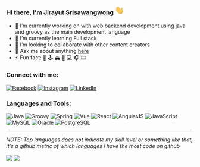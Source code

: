 ### Hi there, I'm [Jirayut Srisawangwong](https://jirayutcc.github.io) <img src="https://raw.githubusercontent.com/ABSphreak/ABSphreak/master/gifs/Hi.gif" width="25px">

- 🔭 I’m currently working on with web backend development using java and groovy as the main development language
- 🌱 I’m currently learning Full stack
- 👯 I’m looking to collaborate with other content creators
- 💬 Ask me about anything [here](https://github.com/jirayutcc/jirayutcc/issues)
- ⚡ Fun fact: 🐶 🕹️ 🏔️ 📸 💻 🎧 🎞️

### Connect with me:
[![Facebook](https://img.shields.io/badge/-Facebook-090909?style=for-the-badge&logo=Facebook&logoColor=1195F5)](https://www.facebook.com/jirayutcc)
[![Instagram](https://img.shields.io/badge/-Instagram-090909?style=for-the-badge&logo=instagram&logoColor=B4068E)](https://www.instagram.com/farmhouse.js)
[![LinkedIn](https://img.shields.io/badge/-LinkedIn-090909?style=for-the-badge&logo=linkedin&logoColor=007BB6)](https://www.linkedin.com/in/jirayutcc)

### Languages and Tools:
![Java](https://img.shields.io/badge/-Java-090909?style=for-the-badge&logo=java&logoColor=white)
![Groovy](https://img.shields.io/badge/-Groovy-090909?style=for-the-badge&logo=apache-groovy&logoColor=4298B8)
![Spring](https://img.shields.io/badge/-Spring-090909?style=for-the-badge&logo=spring&logoColor=6DB33F)
![Vue](https://img.shields.io/badge/-Vue-090909?style=for-the-badge&logo=vue.js&logoColor=4FC08D)
![React](https://img.shields.io/badge/-React-090909?style=for-the-badge&logo=react&logoColor=61DAFB)
![AngularJS](https://img.shields.io/badge/-AngularJS-090909?style=for-the-badge&logo=angularjs&logoColor=E23237)
![JavaScript](https://img.shields.io/badge/-JavaScript-090909?style=for-the-badge&logo=JavaScript&logoColor=E9D54D)
![MySQL](https://img.shields.io/badge/-MySQL-090909?style=for-the-badge&logo=mysql&logoColor=00648B)
![Oracle](https://img.shields.io/badge/-Oracle-090909?style=for-the-badge&logo=Oracle&logoColor=E23237)
![PostgreSQL](https://img.shields.io/badge/-PostgreSQL-090909?style=for-the-badge&logo=postgresql&logoColor=316192)
<!-- ![Bootstrap](https://img.shields.io/badge/-Bootstrap-090909?style=for-the-badge&logo=Bootstrap&logoColor=563D7C)
![jQuery](https://img.shields.io/badge/-jQuery-090909?style=for-the-badge&logo=jQuery&logoColor=0769AD)
![Hibernate](https://img.shields.io/badge/-Hibernate-090909?style=for-the-badge&logo=hibernate&logoColor=59666C)
![VSCode](https://img.shields.io/badge/-VSCode-090909?style=for-the-badge&logo=visual-studio-code&logoColor=007ACC)
![EclipseIDE](https://img.shields.io/badge/-EclipseIDE-090909?style=for-the-badge&logo=Eclipse-IDE&logoColor=2C2255)
![IntelliJIDEA](https://img.shields.io/badge/-IntelliJIDEA-090909?style=for-the-badge&logo=IntelliJ-IDEA&logoColor=4D4D4D)
![Postman](https://img.shields.io/badge/-Postman-090909?style=for-the-badge&logo=postman&logoColor=FF6C37)
![Gitlab](https://img.shields.io/badge/-Gitlab-090909?style=for-the-badge&logo=gitlab&logoColor=FCA121) -->

---

*NOTE: Top languages does not indicate my skill level or something like that, it's a github metric of which languages i have the most code on github*

<a href="https://github-readme-stats.vercel.app/api?username=jirayutcc&show_icons=true&theme=gotham">
<img align="center" src="https://github-readme-stats.vercel.app/api?username=jirayutcc&show_icons=true&theme=gotham" />
</a>
<a href="https://github-readme-stats.vercel.app/api/top-langs/?username=jirayutcc&layout=compact&theme=gotham">
<img align="center" src="https://github-readme-stats.vercel.app/api/top-langs/?username=jirayutcc&layout=compact&theme=gotham" />
</a>
